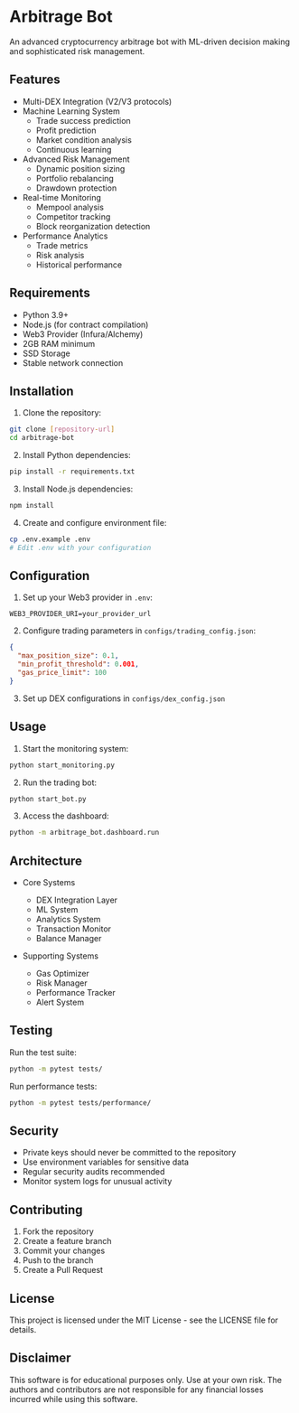 # Arbitrage Bot

An advanced cryptocurrency arbitrage bot with ML-driven decision making and sophisticated risk management.

## Features

- Multi-DEX Integration (V2/V3 protocols)
- Machine Learning System
  - Trade success prediction
  - Profit prediction
  - Market condition analysis
  - Continuous learning
- Advanced Risk Management
  - Dynamic position sizing
  - Portfolio rebalancing
  - Drawdown protection
- Real-time Monitoring
  - Mempool analysis
  - Competitor tracking
  - Block reorganization detection
- Performance Analytics
  - Trade metrics
  - Risk analysis
  - Historical performance

## Requirements

- Python 3.9+
- Node.js (for contract compilation)
- Web3 Provider (Infura/Alchemy)
- 2GB RAM minimum
- SSD Storage
- Stable network connection

## Installation

1. Clone the repository:
```bash
git clone [repository-url]
cd arbitrage-bot
```

2. Install Python dependencies:
```bash
pip install -r requirements.txt
```

3. Install Node.js dependencies:
```bash
npm install
```

4. Create and configure environment file:
```bash
cp .env.example .env
# Edit .env with your configuration
```

## Configuration

1. Set up your Web3 provider in `.env`:
```
WEB3_PROVIDER_URI=your_provider_url
```

2. Configure trading parameters in `configs/trading_config.json`:
```json
{
  "max_position_size": 0.1,
  "min_profit_threshold": 0.001,
  "gas_price_limit": 100
}
```

3. Set up DEX configurations in `configs/dex_config.json`

## Usage

1. Start the monitoring system:
```bash
python start_monitoring.py
```

2. Run the trading bot:
```bash
python start_bot.py
```

3. Access the dashboard:
```bash
python -m arbitrage_bot.dashboard.run
```

## Architecture

- Core Systems
  - DEX Integration Layer
  - ML System
  - Analytics System
  - Transaction Monitor
  - Balance Manager

- Supporting Systems
  - Gas Optimizer
  - Risk Manager
  - Performance Tracker
  - Alert System

## Testing

Run the test suite:
```bash
python -m pytest tests/
```

Run performance tests:
```bash
python -m pytest tests/performance/
```

## Security

- Private keys should never be committed to the repository
- Use environment variables for sensitive data
- Regular security audits recommended
- Monitor system logs for unusual activity

## Contributing

1. Fork the repository
2. Create a feature branch
3. Commit your changes
4. Push to the branch
5. Create a Pull Request

## License

This project is licensed under the MIT License - see the LICENSE file for details.

## Disclaimer

This software is for educational purposes only. Use at your own risk. The authors and contributors are not responsible for any financial losses incurred while using this software.
